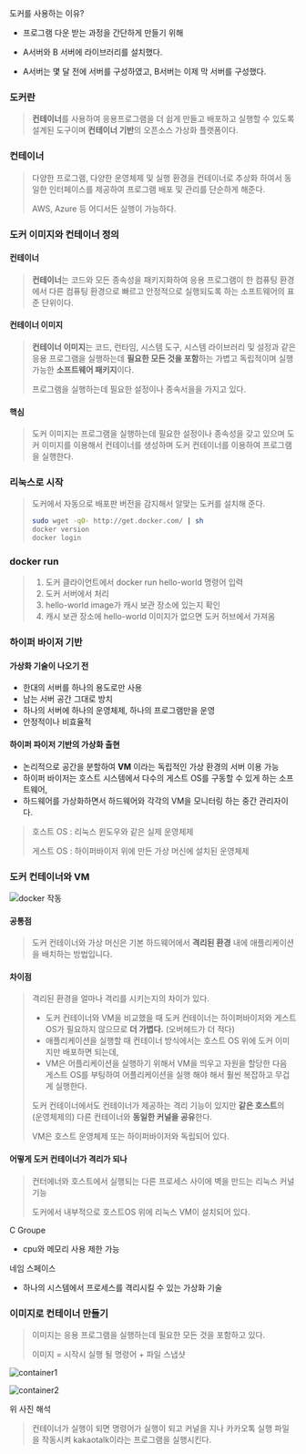 도커를 사용하는 이유?

* 프로그램 다운 받는 과정을 간단하게 만들기 위해

* A서버와 B 서버에 라이브러리를 설치했다.
* A서버는 몇 달 전에 서버를 구성하였고, B서버는 이제 막 서버를 구성했다.



### 도커란

> **컨테이너**를 사용하여 응용프로그램을 더 쉽게 만들고 배포하고 실행할 수 있도록 설계된 도구이며 **컨테이너 기반**의 오픈소스 가상화 플랫폼이다.



### 컨테이너

> 다양한 프로그램, 다양한 운영체제 및 실행 환경을 컨테이너로 추상화 하여서 동일한 인터페이스를 제공하여 프로그램 배포 및 관리를 단순하게 해준다.
>
> AWS, Azure 등 어디서든 실행이 가능하다.



### 도커 이미지와 컨테이너 정의

#### 컨테이너

> **컨테이너**는 코드와 모든 종속성을 패키지화하여 응용 프로그램이 한 컴퓨팅 환경에서 다른 컴퓨팅 환경으로 빠르고 안정적으로 실행되도록 하는 소프트웨어의 표준 단위이다.

#### 컨테이너 이미지

> **컨테이너 이미지**는 코드, 런타임, 시스템 도구, 시스템 라이브러리 및 설정과 같은 응용 프로그램을 실행하는데 **필요한 모든 것을 포함**하는 가볍고 독립적이며 실행 가능한 **소프트웨어 패키지**이다.
>
> 프로그램을 실행하는데 필요한 설정이나 종속서을을 가지고 있다.

#### 핵심

> 도커 이미지는 프로그램을 실행하는데 필요한 설정이나 종속성을 갖고 있으며 도커 이미지를 이용해서 컨테이너를 생성하며 도커 컨테이너를 이용하여 프로그램을 실행한다.



### 리눅스로 시작

> 도커에서 자동으로 배포판 버전을 감지해서 알맞는 도커를 설치해 준다.
>
> ``` bash
> sudo wget -qO- http://get.docker.com/ | sh
> docker version
> docker login
> ```



### docker run

> 1. 도커 클라이언트에서 docker run hello-world 명령어 입력
> 2. 도커 서버에서 처리
> 3. hello-world image가 캐시 보관 장소에 있는지 확인
> 4. 캐시 보관 장소에 hello-world 이미지가 없으면 도커 허브에서 가져옴



### 하이퍼 바이저 기반

#### 가상화 기술이 나오기 전

* 한대의 서버를 하나의 용도로만 사용
* 남는 서버 공간 그대로 방치
* 하나의 서버에 하나의 운영체제, 하나의 프로그램만을 운영
* 안정적이나 비효율적

#### 하이퍼 파이저 기반의 가상화 출현

* 논리적으로 공간을 분할하여 **VM** 이라는 독립적인 가상 환경의 서버 이용 가능
* 하이퍼 바이저는 호스트 시스템에서 다수의 게스트 OS를 구동할 수 있게 하는 소프트웨어,
* 하드웨어를 가상화하면서 하드웨어와 각각의 VM을 모니터링 하는 중간 관리자이다.

> 호스트 OS : 리눅스 윈도우와 같은 실제 운영체제
>
> 게스트 OS : 하이퍼바이저 위에 만든 가상 머신에 설치된 운영체제



### 도커 컨테이너와 VM

![docker 작동](https://user-images.githubusercontent.com/52882578/112797051-cdb31000-90a5-11eb-9fac-040f68815ceb.png)

#### 공통점

> 도커 컨테이너와 가상 머신은 기본 하드웨어에서 **격리된 환경** 내에 애플리케이션을 배치하는 방법입니다.

#### 차이점

> 격리된 환경을 얼마나 격리를 시키는지의 차이가 있다.
>
> * 도커 컨테이너와 VM을 비교했을 때 도커 컨테이너는 하이퍼바이저와 게스트 OS가 필요하지 않으므로 **더 가볍다.** (오버헤드가 더 적다)
> * 애플리케이션을 실행할 때 컨테이너 방식에서는 호스트 OS 위에 도커 이미지만 배포하면 되는데, 
> * VM은 어플리케이션을 실행하기 위해서 VM을 띄우고 자원을 할당한 다음 게스트 OS를 부팅하여 어플리케이션을 실행 해야 해서 훨씬 복잡하고 무겁게 실행한다.
>
> 도커 컨테이너에서도 컨테이너가 제공하는 격리 기능이 있지만 **같은 호스트**의 (운영체제의) 다른 컨테이너와 **동일한 커널을 공유**한다.
>
> VM은 호스트 운영체제 또는 하이퍼바이저와 독립되어 있다. 

#### 어떻게 도커 컨테이너가 격리가 되나

> 컨터에너와 호스트에서 실행되는 다른 프로세스 사이에 벽을 만드는 리눅스 커널 기능
>
> 도커에서 내부적으로 호스트OS 위에 리눅스 VM이 설치되어 있다.

C Groupe

* cpu와 메모리 사용 제한 가능

네임 스페이스

* 하나의 시스템에서 프로세스를 격리시킬 수 있는 가상화 기술



### 이미지로 컨테이너 만들기

> 이미지는 응용 프로그램을 실행하는데 필요한 모든 것을 포함하고 있다.
>
> 이미지 = 시작시 실행 될 명령어 + 파일 스냅샷

![container1](https://user-images.githubusercontent.com/52882578/112801727-31d8d280-90ac-11eb-8346-74341c623ad0.PNG)

![container2](https://user-images.githubusercontent.com/52882578/112801825-516ffb00-90ac-11eb-8de7-ab137ac0a1e4.PNG)

 위 사진 해석

> 컨테이너가 실행이 되면 명령어가 실행이 되고 커널을 지나 카카오톡 실행 파일을 작동시켜 kakaotalk이라는 프로그램을 실행시킨다.



